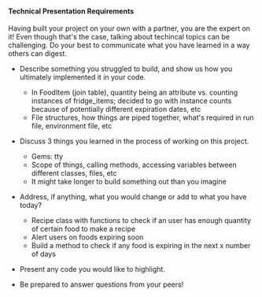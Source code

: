 #### Technical Presentation Requirements
Having built your project on your own with a partner, you are the expert on it! Even though that's the case, talking about techincal topics can be challenging. Do your best to communicate what you have learned in a way others can digest.
  - Describe something you struggled to build, and show us how you ultimately implemented it in your code.
    * In FoodItem (join table), quantity being an attribute vs. counting instances of fridge_items; decided to go with instance counts because of potentially different expiration dates, etc
    * File structures, how things are piped together, what's required in run file, environment file, etc
    
  - Discuss 3 things you learned in the process of working on this project.
    * Gems: tty
    * Scope of things, calling methods, accessing variables between different classes, files, etc
    * It might take longer to build something out than you imagine

  - Address, if anything, what you would change or add to what you have today?
    * Recipe class with functions to check if an user has enough quantity of certain food to make a recipe
    * Alert users on foods expiring soon
    * Build a method to check if any food is expiring in the next x number of days

  - Present any code you would like to highlight.

  - Be prepared to answer questions from your peers!
